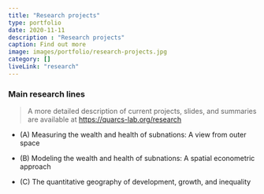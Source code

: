 ```yaml
---
title: "Research projects"
type: portfolio
date: 2020-11-11
description : "Research projects"
caption: Find out more
image: images/portfolio/research-projects.jpg
category: []
liveLink: "research"
---
```



### Main research lines

> A more detailed description of current projects, slides, and summaries are available at <https://quarcs-lab.org/research>


- (A) Measuring the wealth and health of subnations: A view from outer space

- (B) Modeling the wealth and health of subnations: A spatial econometric approach

- (C) The quantitative geography of development, growth, and inequality



